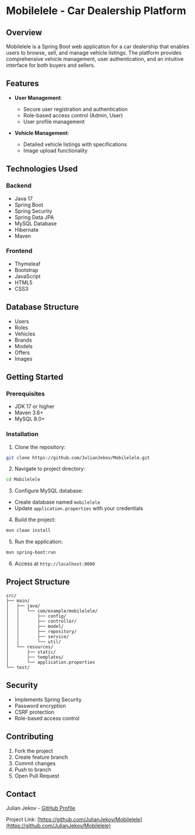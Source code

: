 # Mobilelele - Car Dealership Platform

## Overview
Mobilelele is a Spring Boot web application for a car dealership that enables users to browse, sell, and manage vehicle listings. The platform provides comprehensive vehicle management, user authentication, and an intuitive interface for both buyers and sellers.

## Features
- **User Management**:
  - Secure user registration and authentication
  - Role-based access control (Admin, User)
  - User profile management

- **Vehicle Management**:
  - Detailed vehicle listings with specifications
  - Image upload functionality

## Technologies Used
### Backend
- Java 17
- Spring Boot
- Spring Security
- Spring Data JPA
- MySQL Database
- Hibernate
- Maven

### Frontend
- Thymeleaf
- Bootstrap
- JavaScript
- HTML5
- CSS3

## Database Structure
- Users
- Roles
- Vehicles
- Brands
- Models
- Offers
- Images

## Getting Started

### Prerequisites
- JDK 17 or higher
- Maven 3.6+
- MySQL 8.0+

### Installation
1. Clone the repository:
```sh
git clone https://github.com/JulianJekov/Mobilelele.git
```

2. Navigate to project directory:
```sh
cd Mobilelele
```

3. Configure MySQL database:
- Create database named `mobilelele`
- Update `application.properties` with your credentials

4. Build the project:
```sh
mvn clean install
```

5. Run the application:
```sh
mvn spring-boot:run
```

6. Access at `http://localhost:8080`

## Project Structure
```
src/
├── main/
│   ├── java/
│   │   └── com/example/mobilelele/
│   │       ├── config/
│   │       ├── controller/
│   │       ├── model/
│   │       ├── repository/
│   │       ├── service/
│   │       └── util/
│   └── resources/
│       ├── static/
│       ├── templates/
│       └── application.properties
└── test/
```

## Security
- Implements Spring Security
- Password encryption
- CSRF protection
- Role-based access control

## Contributing
1. Fork the project
2. Create feature branch
3. Commit changes
4. Push to branch
5. Open Pull Request

## Contact
Julian Jekov - [GitHub Profile](https://github.com/JulianJekov)

Project Link: [https://github.com/JulianJekov/Mobilelele](https://github.com/JulianJekov/Mobilelele)
